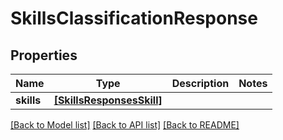 # SkillsClassificationResponse


## Properties
Name | Type | Description | Notes
------------ | ------------- | ------------- | -------------
**skills** | [**[SkillsResponsesSkill]**](SkillsResponsesSkill.md) |  | 

[[Back to Model list]](../README.md#documentation-for-models) [[Back to API list]](../README.md#documentation-for-api-endpoints) [[Back to README]](../README.md)


